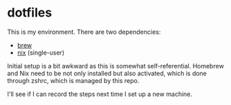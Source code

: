 # dotfiles

This is my environment. There are two dependencies:

- [brew](https://brew.sh/)
- [nix](https://nixos.org/download/) (single-user)

Initial setup is a bit awkward as this is somewhat self-referential. Homebrew
and Nix need to be not only installed but also activated, which is done through
zshrc, which is managed by this repo.

I'll see if I can record the steps next time I set up a new machine.
